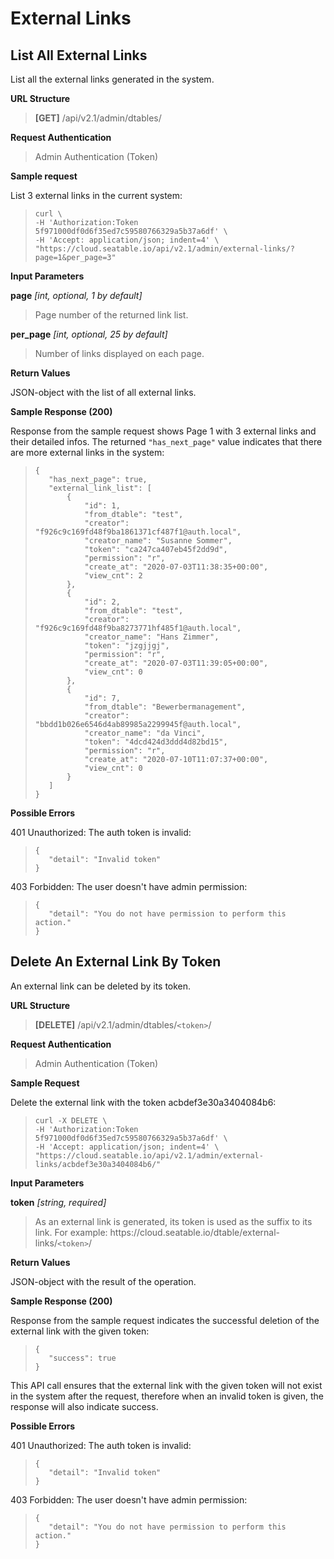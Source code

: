 # External Links

## List All External Links

List all the external links generated in the system.

**URL Structure**

> **\[GET]** /api/v2.1/admin/dtables/


**Request Authentication**

> Admin Authentication (Token)


**Sample request**

List 3 external links in the current system:

> ```
> curl \
> -H 'Authorization:Token 5f971000df0d6f35ed7c59580766329a5b37a6df' \
> -H 'Accept: application/json; indent=4' \
> "https://cloud.seatable.io/api/v2.1/admin/external-links/?page=1&per_page=3"
> 
> ```


**Input Parameters**

**page** _\[int, optional, 1 by default]_ 
> Page number of the returned link list.

**per_page** _\[int, optional, 25 by default]_
> Number of links displayed on each page.


**Return Values**

JSON-object with the list of all external links.


**Sample Response (200)**

Response from the sample request shows Page 1 with 3 external links and their detailed infos. The returned `"has_next_page"` value indicates that there are more external links in the system:

>```
>{
>    "has_next_page": true,
>    "external_link_list": [
>        {
>            "id": 1,
>            "from_dtable": "test",
>            "creator": "f926c9c169fd48f9ba1861371cf487f1@auth.local",
>            "creator_name": "Susanne Sommer",
>            "token": "ca247ca407eb45f2dd9d",
>            "permission": "r",
>            "create_at": "2020-07-03T11:38:35+00:00",
>            "view_cnt": 2
>        },
>        {
>            "id": 2,
>            "from_dtable": "test",
>            "creator": "f926c9c169fd48f9ba8273771hf485f1@auth.local",
>            "creator_name": "Hans Zimmer",
>            "token": "jzgjjgj",
>            "permission": "r",
>            "create_at": "2020-07-03T11:39:05+00:00",
>            "view_cnt": 0
>        },
>        {
>            "id": 7,
>            "from_dtable": "Bewerbermanagement",
>            "creator": "bbdd1b026e6546d4ab89985a2299945f@auth.local",
>            "creator_name": "da Vinci",
>            "token": "4dcd424d3ddd4d82bd15",
>            "permission": "r",
>            "create_at": "2020-07-10T11:07:37+00:00",
>            "view_cnt": 0
>        }
>    ]
>}
>```

**Possible Errors**

401 Unauthorized: The auth token is invalid:
>```
>{
>    "detail": "Invalid token"
>}
>```

403 Forbidden: The user doesn't have admin permission:
>```
>{
>    "detail": "You do not have permission to perform this action."
>}
>```

## Delete An External Link By Token

An external link can be deleted by its token. 

**URL Structure**

> **\[DELETE]** /api/v2.1/admin/dtables/`<token>`/

**Request Authentication**

> Admin Authentication (Token)

**Sample Request**

Delete the external link with the token acbdef3e30a3404084b6:

>```
>curl -X DELETE \
>-H 'Authorization:Token 5f971000df0d6f35ed7c59580766329a5b37a6df' \
>-H 'Accept: application/json; indent=4' \
>"https://cloud.seatable.io/api/v2.1/admin/external-links/acbdef3e30a3404084b6/"
>
>```

**Input Parameters**

**token** _\[string, required]_
> As an external link is generated, its token is used as the suffix to its link. For example: https\://cloud.seatable.io/dtable/external-links/`<token>`/


**Return Values**

JSON-object with the result of the operation.


**Sample Response (200)**

Response from the sample request indicates the successful deletion of the external link with the given token:

>```
>{
>    "success": true
>}
>```
This API call ensures that the external link with the given token will not exist in the system after the request, therefore when an invalid token is given, the response will also indicate success.

**Possible Errors**

401 Unauthorized: The auth token is invalid:
>```
>{
>    "detail": "Invalid token"
>}
>```

403 Forbidden: The user doesn't have admin permission:
>```
>{
>    "detail": "You do not have permission to perform this action."
>}
>```


